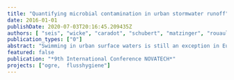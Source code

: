 ```yaml
---
title: "Quantifying microbial contamination in urban stormwater runoff"
date: 2016-01-01
publishDate: 2020-07-03T20:16:45.209435Z
authors: [ "seis", "wicke", "caradot", "schubert", "matzinger", "rouault", "Heinzmann, B.", "Weise, L.", "Köhler, A." ]
publication_types: ["0"]
abstract: "Swimming in urban surface waters is still an exception in European cities. At the same time there are numerous initiatives trying to achieve a quality of urban surface waters that allows recreational activities including swimming. In order to manage bathing waters properly the EU Bathing Water Directive (2006/7/EC) demands the elaboration of bathing water profiles in which sources of pollution have to be assessed. In order to investigate the relevance of stormwater as a source of microbial contamination as well as the influence of catchment characteristics on the faecal loading, E.Coli, intestinal Enterococci and colony counts have been measured in event related stormwater samples of three different catchment areas in Berlin. The catchment areas were chosen to be as homogeneous as possible representing catchments of old housing buildings (OLD), new housing buildings (NEW), and commercial areas (COM). N-Formylaminoantipyrine (FAA) was measured as a tracer for raw wastewater. Results showed elevated concentrations (1-2 log units) of faecal indicator organisms (FIO) in catchment OLD (104-105 in comparison to 103 cfu/100mL) suggesting illicit connections of wastewater discharges to rainwater drains, which is supported by elevated concentrations of FAA in the same catchment type. This underlines the relevance of these illicit connections as a source of hygienic contamination, which has to be considered when planning urban bathing water activities."
featured: false
publication: "*9th International Conference NOVATECH*"
projects: ["ogre,  flusshygiene"]
---
```


